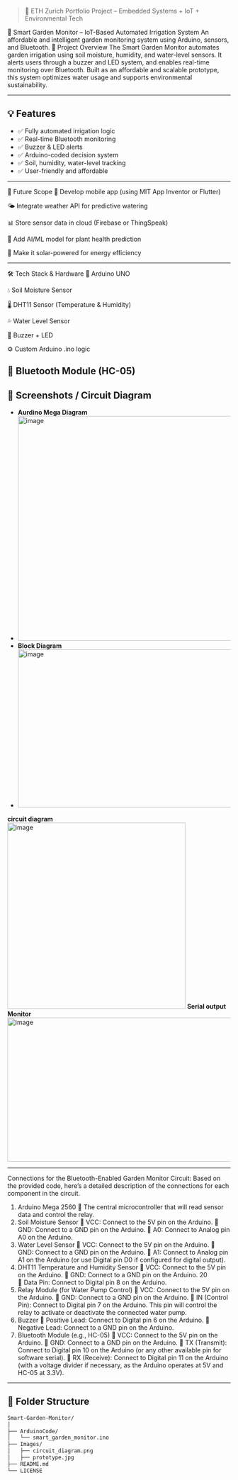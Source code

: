 > 🌟 ETH Zurich Portfolio Project – Embedded Systems + IoT + Environmental Tech


🌱 Smart Garden Monitor – IoT-Based Automated Irrigation System
An affordable and intelligent garden monitoring system using Arduino, sensors, and Bluetooth.
📌 Project Overview
The Smart Garden Monitor automates garden irrigation using soil moisture, humidity, and water-level sensors. It alerts users through a buzzer and LED system, and enables real-time monitoring over Bluetooth. Built as an affordable and scalable prototype, this system optimizes water usage and supports environmental sustainability.

---

## 💡 Features

- ✅ Fully automated irrigation logic
- ✅ Real-time Bluetooth monitoring
- ✅ Buzzer & LED alerts
- ✅ Arduino-coded decision system
- ✅ Soil, humidity, water-level tracking
- ✅ User-friendly and affordable

---

🚀 Future Scope
📱 Develop mobile app (using MIT App Inventor or Flutter)

🌤️ Integrate weather API for predictive watering

📊 Store sensor data in cloud (Firebase or ThingSpeak)

🤖 Add AI/ML model for plant health prediction

🔋 Make it solar-powered for energy efficiency

---

🛠️ Tech Stack & Hardware
🔌 Arduino UNO

💧 Soil Moisture Sensor

🌡️ DHT11 Sensor (Temperature & Humidity)

💦 Water Level Sensor

🔔 Buzzer + LED

⚙️ Custom Arduino .ino logic

🔗 Bluetooth Module (HC-05)
---

## 📸 Screenshots / Circuit Diagram

- **Aurdino Mega Diagram**
- <img width="714" height="507" alt="image" src="https://github.com/user-attachments/assets/ac071563-c521-464a-a735-4650a7ebe07c" />
- **Block Diagram**
- <img width="558" height="357" alt="image" src="https://github.com/user-attachments/assets/c7dbb983-17c3-4148-93b4-d4246642a72d" />
**circuit diagram**
  <img width="402" height="420" alt="image" src="https://github.com/user-attachments/assets/f3b21277-c661-401c-a5d2-ede06f4ab06a" />
**Serial output Monitor**
<img width="751" height="325" alt="image" src="https://github.com/user-attachments/assets/2fe0d327-fcd6-4839-b521-a0cfd52741bc" />

---
Connections for the Bluetooth-Enabled Garden Monitor Circuit: 
Based on the provided code, here’s a detailed description of the connections for each component in the 
circuit. 
1. Arduino Mega 2560 
 The central microcontroller that will read sensor data and control the relay. 
2. Soil Moisture Sensor 
 VCC: Connect to the 5V pin on the Arduino. 
 GND: Connect to a GND pin on the Arduino. 
 A0: Connect to Analog pin A0 on the Arduino. 
3. Water Level Sensor 
 VCC: Connect to the 5V pin on the Arduino. 
 GND: Connect to a GND pin on the Arduino. 
 A1: Connect to Analog pin A1 on the Arduino (or use Digital pin D0 if configured for digital 
output). 
4. DHT11 Temperature and Humidity Sensor 
 VCC: Connect to the 5V pin on the Arduino. 
 GND: Connect to a GND pin on the Arduino. 
20  
 Data Pin: Connect to Digital pin 8 on the Arduino. 
5. Relay Module (for Water Pump Control) 
 VCC: Connect to the 5V pin on the Arduino. 
 GND: Connect to a GND pin on the Arduino. 
 IN (Control Pin): Connect to Digital pin 7 on the Arduino. This pin will control the relay to activate 
or deactivate the connected water pump. 
6. Buzzer 
 Positive Lead: Connect to Digital pin 6 on the Arduino. 
 Negative Lead: Connect to a GND pin on the Arduino. 
7. Bluetooth Module (e.g., HC-05) 
 VCC: Connect to the 5V pin on the Arduino. 
 GND: Connect to a GND pin on the Arduino. 
 TX (Transmit): Connect to Digital pin 10 on the Arduino (or any other available pin for software 
serial). 
 RX (Receive): Connect to Digital pin 11 on the Arduino (with a voltage divider if necessary, as the 
Arduino operates at 5V and HC-05 at 3.3V). 


---

## 📂 Folder Structure

```bash
Smart-Garden-Monitor/
│
├── ArduinoCode/
│   └── smart_garden_monitor.ino
├── Images/
│   ├── circuit_diagram.png
│   ├── prototype.jpg
├── README.md
└── LICENSE

